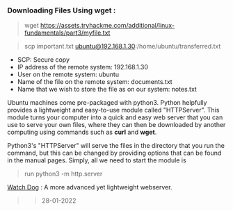 ### Downloading Files Using **wget** :
>wget https://assets.tryhackme.com/additional/linux-fundamentals/part3/myfile.txt 

>scp important.txt ubuntu@192.168.1.30:/home/ubuntu/transferred.txt
- SCP: Secure copy
- IP address of the remote system: 192.168.1.30
- User on the remote system:	ubuntu
- Name of the file on the remote system:	documents.txt
- Name that we wish to store the file as on our system:	notes.txt

Ubuntu machines come pre-packaged with python3. Python helpfully provides a lightweight and easy-to-use module called "HTTPServer". This module turns your computer into a quick and easy web server that you can use to serve your own files, where they can then be downloaded by another computing using commands such as **curl** and **wget**. 

Python3's "HTTPServer" will serve the files in the directory that you run the command, but this can be changed by providing options that can be found in the manual pages. Simply, all we need to start the module is 
>run python3 -m  http.server 

 [Watch Dog](https://github.com/sc0tfree/updog) : A more advanced yet lightweight webserver. 
 
 >> 28-01-2022


